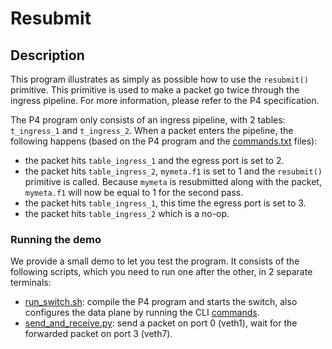 # Resubmit

## Description

This program illustrates as simply as possible how to use the `resubmit()`
primitive. This primitive is used to make a packet go twice through the ingress
pipeline. For more information, please refer to the P4 specification.

The P4 program only consists of an ingress pipeline, with 2 tables:
`t_ingress_1` and `t_ingress_2`. When a packet enters the pipeline, the
following happens (based on the P4 program and the [commands.txt](commands.txt)
files):
- the packet hits `table_ingress_1` and the egress port is set to 2.
- the packet hits `table_ingress_2`, `mymeta.f1` is set to 1 and the
  `resubmit()` primitive is called. Because `mymeta` is resubmitted along with
  the packet, `mymeta.f1` will now be equal to 1 for the second pass.
- the packet hits `table_ingress_1`, this time the egress port is set to 3.
- the packet hits `table_ingress_2` which is a no-op.

### Running the demo

We provide a small demo to let you test the program. It consists of the
following scripts, which you need to run one after the other, in 2 separate
terminals:
- [run_switch.sh](run_switch.sh): compile the P4 program and starts the switch,
  also configures the data plane by running the CLI [commands](commands.txt).
- [send_and_receive.py](send_and_receive.py): send a packet on port 0 (veth1),
  wait for the forwarded packet on port 3 (veth7).
